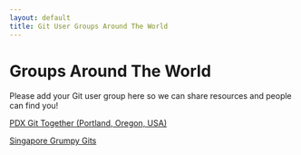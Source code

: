 ```yaml
---
layout: default
title: Git User Groups Around The World
---
```


# Groups Around The World

Please add your Git user group here so we can share resources and people can find you!

<a href="http://www.grumpygits.github.com">PDX Git Together (Portland, Oregon, USA)</a><br/>

<a href="http://www.facebook.com/groups/sggrumpygits">Singapore Grumpy Gits</a><br/>
